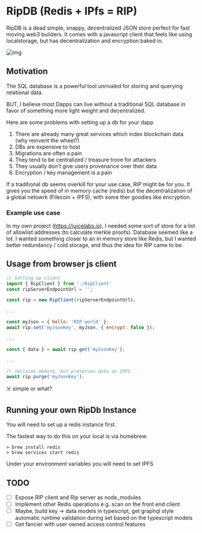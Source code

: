# RipDB (Redis + IPfs = RIP)

RipDB is a dead simple, snappy, decentralized JSON store perfect for fast moving web3 builders. It comes with a javascript client that feels like using localstorage, but has decentralization and encryption baked in.

![img](https://i.imgur.com/8KVnLX3.png)

## Motivation

The SQL database is a powerful tool unrivaled for storing and querying relational data.

BUT, I believe most Dapps can live without a traditional SQL database in favor of something more light weight and decentralized.

Here are some problems with setting up a db for your dapp

1. There are already many great services which index blockchain data (why reinvent the wheel?)
2. DBs are expensive to host
3. Migrations are often a pain
4. They tend to be centralized / treasure trove for attackers
5. They usually don't give users provenance over their data
6. Encryption / key management is a pain

If a traditional db seems overkill for your use case, RIP might be for you. It gives you the speed of in memory cache (redis) but the decentralization of a global netowrk (Filecoin + IPFS), with some ther goodies like encryption.

### Example use case

In my own project (https://juicelabs.io), I needed some sort of store for a list of allowlist addresses (to calculate merkle proofs). Database seemed like a lot. I wanted something closer to an in memory store like Redis, but I wanted better redundancy / cold storage, and thus the idea for RIP came to be.

## Usage from browser js client

```javascript
// Setting up client
import { RipClient } from './RipClient'
const ripServerEndpointUrl = '';

const rip = new RipClient(ripServerEndpointUrl);

...

const myJson = { hello: 'RIP world' };
await rip.set('myJsonKey', myJson, { encrypt: false });

...

const { data } = await rip.get('myJsonKey');

...

// reclaims memory, but preserves data on IPFS
await rip.purge('myJsonKey');


```

☠️ simple or what?

## Running your own RipDb Instance

You will need to set up a redis instance first.

The fastest way to do this on your local is via homebrew.

```
> brew install redis
> brew services start redis
```

Under your environment variables you will need to set IPFS

## TODO

- [ ] Expose RIP client and Rip server as node_modules
- [ ] Implement other Redis operations e.g. scan on the front end client
- [ ] Maybe, build key -> data models in typescript, get graphql style automatic runtime validation during set based on the typescript models
- [ ] Get fancier with user owned access control features
